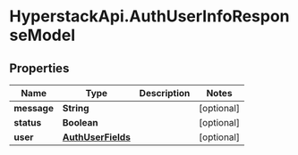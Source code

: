 # HyperstackApi.AuthUserInfoResponseModel

## Properties

Name | Type | Description | Notes
------------ | ------------- | ------------- | -------------
**message** | **String** |  | [optional] 
**status** | **Boolean** |  | [optional] 
**user** | [**AuthUserFields**](AuthUserFields.md) |  | [optional] 


